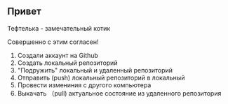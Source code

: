 ## Привет

Тефтелька - замечательный котик

Совершенно с этим согласен!

1. Создали аккаунт на Github
2. Создать локальный репозиторий
3. "Подружить" локальный и удаленный репозиторий 
4. Отправить (push) локальный репозиторий в локальный
5. Провести измениния с другого компьютера
6. Выкачать （pull) актуальное состояние из удаленного репозитория

